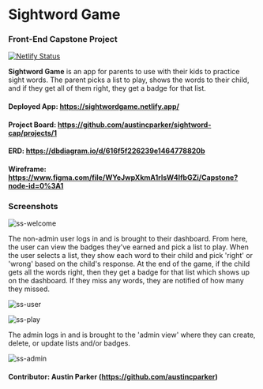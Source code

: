 # Sightword Game
### Front-End Capstone Project

[![Netlify Status](https://api.netlify.com/api/v1/badges/4e6ff90e-5adb-454b-826e-3c0b0dff7ba0/deploy-status)](https://app.netlify.com/sites/sightwordgame/deploys)

**Sightword Game** is an app for parents to use with their kids to practice sight words. The parent picks a list to play, shows the words to their child, and if they get all of them right, they get a badge for that list.

#### Deployed App: https://sightwordgame.netlify.app/

#### Project Board: https://github.com/austincparker/sightword-cap/projects/1

#### ERD: https://dbdiagram.io/d/616f5f226239e1464778820b

#### Wireframe: https://www.figma.com/file/WYeJwpXkmA1rlsW4lfbGZi/Capstone?node-id=0%3A1

### Screenshots

![ss-welcome](https://user-images.githubusercontent.com/70224936/146987199-932140f6-388a-4ffe-9f0f-b12036622404.png)


The non-admin user logs in and is brought to their dashboard. From here, the user can view the badges they've earned and pick a list to play. When the user selects a list, they show each word to their child and pick 'right' or 'wrong' based on the child's response. At the end of the game, if the child gets all the words right, then they get a badge for that list which shows up on the dashboard. If they miss any words, they are notified of how many they missed.

![ss-user](https://user-images.githubusercontent.com/70224936/146987247-9f06f5db-5e62-4f90-ac35-91856430869c.png)

![ss-play](https://user-images.githubusercontent.com/70224936/146987271-a3fa9427-1862-4f15-9307-f0ec986e16a2.png)

The admin logs in and is brought to the 'admin view' where they can create, delete, or update lists and/or badges.

![ss-admin](https://user-images.githubusercontent.com/70224936/146987602-a546adf8-ec03-423e-9d3f-31922a9590a5.png)

#### Contributor: Austin Parker (https://github.com/austincparker)
